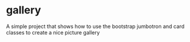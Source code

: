 # gallery
A simple project that shows how to use the bootstrap jumbotron and card classes to create a nice picture gallery

